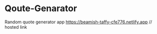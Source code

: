 # Qoute-Genarator
Random quote generator app
https://beamish-taffy-cfe776.netlify.app // hosted link
